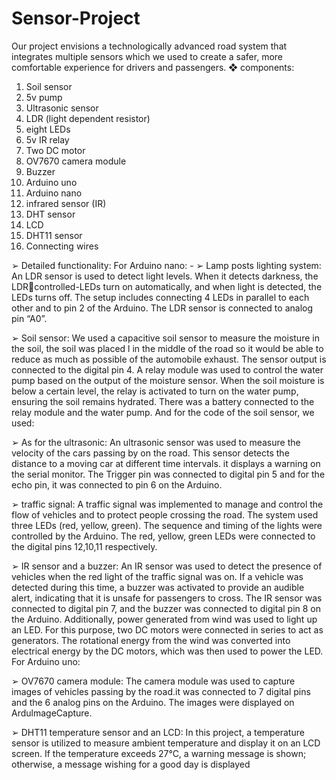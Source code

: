 # Sensor-Project
Our project envisions a technologically advanced road system that integrates multiple sensors
which we used to create a safer, more comfortable experience for drivers and passengers.
❖ components:
1. Soil sensor
2. 5v pump
3. Ultrasonic sensor
4. LDR (light dependent resistor)
5. eight LEDs 
6. 5v IR relay
7. Two DC motor
8. OV7670 camera module
9. Buzzer
10. Arduino uno
11. Arduino nano
12. infrared sensor (IR)
13. DHT sensor
14. LCD
15. DHT11 sensor
16. Connecting wires






➢ Detailed functionality:
For Arduino nano: -
➢ Lamp posts lighting system:
An LDR sensor is used to detect light levels. When it detects darkness, the LDRcontrolled-LEDs turn on automatically, and when light is detected, the LEDs turns off.
The setup includes connecting 4 LEDs in parallel to each other and to pin 2 of the 
Arduino. The LDR sensor is connected to analog pin “A0”.


➢ Soil sensor:
We used a capacitive soil sensor to measure the moisture in the soil, the soil was 
placed l in the middle of the road so it would be able to reduce as much as possible of 
the automobile exhaust.
The sensor output is connected to the digital pin 4.
A relay module was used to control the water pump based on the output of the 
moisture sensor. When the soil moisture is below a certain level, the relay is activated 
to turn on the water pump, ensuring the soil remains hydrated.
There was a battery connected to the relay module and the water pump.
And for the code of the soil sensor, we used:

➢ As for the ultrasonic:
An ultrasonic sensor was used to measure the velocity of the cars passing by on the 
road. This sensor detects the distance to a moving car at different time intervals. it
displays a warning on the serial monitor. The Trigger pin was connected to digital pin 
5 and for the echo pin, it was connected to pin 6 on the Arduino.


➢ traffic signal: 
A traffic signal was implemented to manage and control the flow of vehicles and to 
protect people crossing the road. The system used three LEDs (red, yellow, green). The
sequence and timing of the lights were controlled by the Arduino.
The red, yellow, green LEDs were connected to the digital pins 12,10,11 respectively.


➢ IR sensor and a buzzer:
An IR sensor was used to detect the presence of vehicles when the red light of the traffic signal 
was on. If a vehicle was detected during this time, a buzzer was activated to provide an 
audible alert, indicating that it is unsafe for passengers to cross. The IR sensor was connected 
to digital pin 7, and the buzzer was connected to digital pin 8 on the Arduino.
Additionally, power generated from wind was used to light up an LED. For this purpose, two 
DC motors were connected in series to act as generators. The rotational energy from the wind 
was converted into electrical energy by the DC motors, which was then used to power the LED.
For Arduino uno: 


➢ OV7670 camera module:
The camera module was used to capture images of vehicles passing by the road.it was 
connected to 7 digital pins and the 6 analog pins on the Arduino. The images were displayed 
on ArdulmageCapture.


➢ DHT11 temperature sensor and an LCD:
In this project, a temperature sensor is utilized to measure ambient temperature and display it 
on an LCD screen. If the temperature exceeds 27°C, a warning message is shown; otherwise, a
message wishing for a good day is displayed